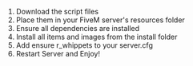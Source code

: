 1. Download the script files
2. Place them in your FiveM server's resources folder
3. Ensure all dependencies are installed
4. Install all items and images from the install folder
5. Add ensure r_whippets to your server.cfg
6. Restart Server and Enjoy!
